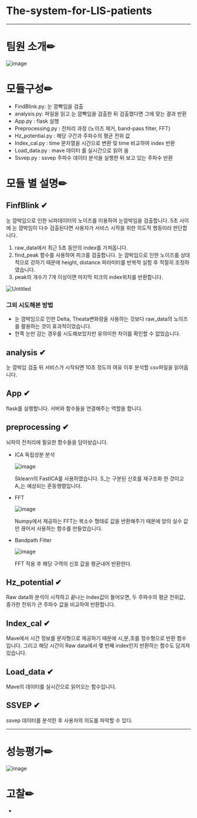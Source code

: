 # The-system-for-LIS-patients
-------------------------------------


# 팀원 소개✏

![image](https://user-images.githubusercontent.com/74172467/204210813-ace0029f-e6b1-419a-8946-001ad68ee9c3.png)


# 모듈구성✏
- FindBlink.py: 눈 깜빡임을 검출
- analysis.py:  파일을 읽고 눈 깜빡임을 검출한 뒤 검출했다면 그에 맞는 결과 반환 
- App.py : flask 실행
- Preprocessing.py : 전처리 과정 (노이즈 제거, band-pass filter, FFT)
- Hz_potential.py : 해당 구간과 주파수의 평균 전위 값
- Index_cal.py : time 문자열을 시간으로 변환 및 time 비교하여 index 반환
- Load_data.py : mave 데이터 를 실시간으로 읽어 옴
- Ssvep.py : ssvep 주파수 데이터 분석을 실행한 뒤 보고 있는 주파수 반환

# 모듈 별 설명✏

## FinfBlink ✔

눈 깜박임으로 인한 뇌파데이터의 노이즈를 이용하여 눈깜박임을 검출합니다.
5초 사이에 눈 깜박임이 다수 검출된다면 사용자가 서비스 시작을 위한 의도적 행동이라 판단합니다.

1) raw_data에서 최근 5초 동안의 index를 가져옵니다.
2) find_peak 함수를 사용하여 피크를 검출합니다. 눈 깜박임으로 인한 노이즈를 상대적으로 강하기 때문에 height, distance 파라미터를 반복적 실험 후 적절히 조정하였습니다.
3) peak의 개수가 7개 이상이면 마지막 피크의 index위치를 반환합니다.

![Untitled](https://user-images.githubusercontent.com/74172467/202417392-d509f677-dbc3-4ba4-a62a-82192633f4ce.png)
### 그외 시도해본 방법
+ 눈 깜박임으로 인한 Delta, Theata변화량을 사용하는 것보다 raw_data의 노이즈를 활용하는 것이 효과적이었습니다.
+ 한쪽 눈만 감는 경우를 시도해보았지만 유의미한 차이를 확인할 수 없었습니다.

## analysis ✔
눈 깜박임 검출 뒤 서비스가 시작되면 10초 정도의 여유 이후 분석할 csv파일을 읽어옵니다.

## App ✔
flask를 실행합니다.
서버와 함수들을 연결해주는 역할을 합니다.

## preprocessing ✔
뇌파의 전처리에 필요한 함수들을 담아놨습니다.
- ICA 독립성분 분석

    ![image](https://user-images.githubusercontent.com/74172467/204206433-a46210a0-f69f-4e62-b0e9-3555eb9c5d0b.png)
    
    Sklearn의 FastICA를 사용하였습니다. S_는 구분된 신호를 재구조화 한 것이고 A_는 예상되는 혼동행렬입니다.

- FFT

    ![image](https://user-images.githubusercontent.com/74172467/204206925-dcd6c2dd-f466-4035-ad93-a5957b3b6028.png)
    
    Numpy에서 제공하는 FFT는 복소수 형태로 값을 반환해주기 때문에 양의 실수 값만 끊어서 사용하는 함수를 만들었습니다.

- Bandpath Filter

    ![image](https://user-images.githubusercontent.com/74172467/204207332-0a1be2f3-608e-4274-adab-060cf6a8019c.png)
    
    FFT 적용 후 해당 구역의 신호 값을 평균내어 반환한다. 

## Hz_potential ✔
Raw data와 분석이 시작하고 끝나는 Index값이 들어오면, 두 주파수의 평균 전위값, 증가한 전위가 큰 주파수 값을 비교하여 반환합니다.
    
## Index_cal ✔
Mave에서 시간 정보를 문자형으로 제공하기 때문에 시,분,초를 정수형으로 반환 함수입니다.
그리고 해당 시간이 Raw data에서 몇 번째 index인지 반환하는 함수도 담겨져 있습니다.

## Load_data ✔
Mave의 데이터를 실시간으로 읽어오는 함수입니다.

## SSVEP ✔
ssvep 데이터를 분석한 후 사용자의 의도를 파악할 수 있다.

-------------------------------------

# 성능평가✏

![image](https://user-images.githubusercontent.com/74172467/204210441-003db8a8-b8b7-498e-9117-99c1d5231cc4.png)


# 고찰✏

- 
